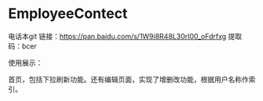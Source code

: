 # EmployeeContect
电话本git
链接：https://pan.baidu.com/s/1W9i8R48L30rI00_oFdrfxg
提取码：bcer


使用展示：

首页，包括下拉刷新功能。还有编辑页面，实现了增删改功能，根据用户名称作索引。


